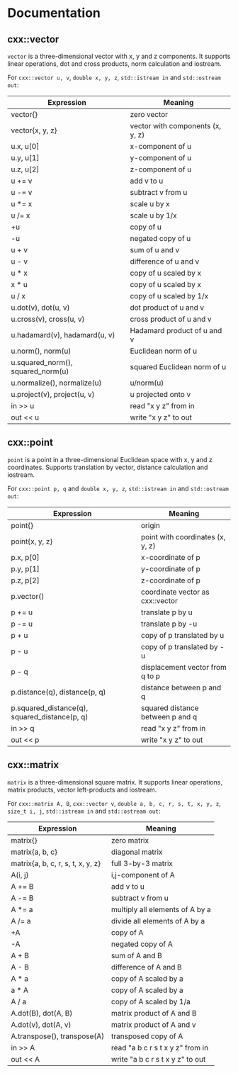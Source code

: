 # Documentation

## cxx::vector

`vector` is a three-dimensional vector with x, y and z components. It supports
linear operations, dot and cross products, norm calculation and iostream.

For `cxx::vector u, v`, `double x, y, z`, `std::istream in` and
`std::ostream out`:

| Expression                          | Meaning                           |
| ----------------------------------- | --------------------------------- |
| vector{}                            | zero vector                       |
| vector{x, y, z}                     | vector with components (x, y, z)  |
| u.x, u[0]                           | x-component of u                  |
| u.y, u[1]                           | y-component of u                  |
| u.z, u[2]                           | z-component of u                  |
| u += v                              | add v to u                        |
| u -= v                              | subtract v from u                 |
| u \*= x                             | scale u by x                      |
| u /= x                              | scale u by 1/x                    |
| +u                                  | copy of u                         |
| -u                                  | negated copy of u                 |
| u + v                               | sum of u and v                    |
| u - v                               | difference of u and v             |
| u \* x                              | copy of u scaled by x             |
| x \* u                              | copy of u scaled by x             |
| u / x                               | copy of u scaled by 1/x           |
| u.dot(v), dot(u, v)                 | dot product of u and v            |
| u.cross(v), cross(u, v)             | cross product of u and v          |
| u.hadamard(v), hadamard(u, v)       | Hadamard product of u and v       |
| u.norm(), norm(u)                   | Euclidean norm of u               |
| u.squared\_norm(), squared\_norm(u) | squared Euclidean norm of u       |
| u.normalize(), normalize(u)         | u/norm(u)                         |
| u.project(v), project(u, v)         | u projected onto v                |
| in >> u                             | read "x y z" from in              |
| out << u                            | write "x y z" to out              |

## cxx::point

`point` is a point in a three-dimensional Euclidean space with x, y and z
coordinates. Supports translation by vector, distance calculation and iostream.

For `cxx::point p, q` and `double x, y, z`, `std::istream in` and
`std::ostream out`:

| Expression                                      | Meaning                          |
| ----------------------------------------------- | -------------------------------- |
| point{}                                         | origin                           |
| point{x, y, z}                                  | point with coordinates (x, y, z) |
| p.x, p[0]                                       | x-coordinate of p                |
| p.y, p[1]                                       | y-coordinate of p                |
| p.z, p[2]                                       | z-coordinate of p                |
| p.vector()                                      | coordinate vector as cxx::vector |
| p += u                                          | translate p by u                 |
| p -= u                                          | translate p by -u                |
| p + u                                           | copy of p translated by u        |
| p - u                                           | copy of p translated by -u       |
| p - q                                           | displacement vector from q to p  |
| p.distance(q), distance(p, q)                   | distance between p and q         |
| p.squared\_distance(q), squared\_distance(p, q) | squared distance between p and q |
| in >> q                                         | read "x y z" from in             |
| out << p                                        | write "x y z" to out             |

## cxx::matrix

`matrix` is a three-dimensional square matrix. It supports linear operations,
matrix products, vector left-products and iostream.

For `cxx::matrix A, B`, `cxx::vector v`, `double a, b, c, r, s, t, x, y, z`,
`size_t i, j`, `std::istream in` and `std::ostream out`:

| Expression                          | Meaning                           |
| ----------------------------------- | --------------------------------- |
| matrix{}                            | zero matrix                       |
| matrix{a, b, c}                     | diagonal matrix                   |
| matrix{a, b, c, r, s, t, x, y, z}   | full 3-by-3 matrix                |
| A(i, j)                             | i,j-component of A                |
| A += B                              | add v to u                        |
| A -= B                              | subtract v from u                 |
| A \*= a                             | multiply all elements of A by a   |
| A /= a                              | divide all elements of A by a     |
| +A                                  | copy of A                         |
| -A                                  | negated copy of A                 |
| A + B                               | sum of A and B                    |
| A - B                               | difference of A and B             |
| A \* a                              | copy of A scaled by a             |
| a \* A                              | copy of A scaled by a             |
| A / a                               | copy of A scaled by 1/a           |
| A.dot(B), dot(A, B)                 | matrix product of A and B         |
| A.dot(v), dot(A, v)                 | matrix product of A and v         |
| A.transpose(), transpose(A)         | transposed copy of A              |
| in >> A                             | read "a b c r s t x y z" from in  |
| out << A                            | write "a b c r s t x y z" to out  |

